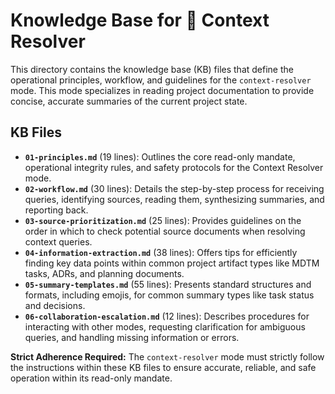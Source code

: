 # Knowledge Base for 📖 Context Resolver

This directory contains the knowledge base (KB) files that define the operational principles, workflow, and guidelines for the `context-resolver` mode. This mode specializes in reading project documentation to provide concise, accurate summaries of the current project state.

## KB Files

*   **`01-principles.md`** (19 lines): Outlines the core read-only mandate, operational integrity rules, and safety protocols for the Context Resolver mode.
*   **`02-workflow.md`** (30 lines): Details the step-by-step process for receiving queries, identifying sources, reading them, synthesizing summaries, and reporting back.
*   **`03-source-prioritization.md`** (25 lines): Provides guidelines on the order in which to check potential source documents when resolving context queries.
*   **`04-information-extraction.md`** (38 lines): Offers tips for efficiently finding key data points within common project artifact types like MDTM tasks, ADRs, and planning documents.
*   **`05-summary-templates.md`** (55 lines): Presents standard structures and formats, including emojis, for common summary types like task status and decisions.
*   **`06-collaboration-escalation.md`** (12 lines): Describes procedures for interacting with other modes, requesting clarification for ambiguous queries, and handling missing information or errors.

**Strict Adherence Required:** The `context-resolver` mode must strictly follow the instructions within these KB files to ensure accurate, reliable, and safe operation within its read-only mandate.